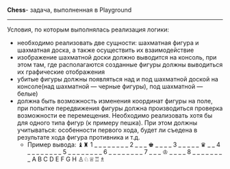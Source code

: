 __Chess__- задача, выполненная в Playground
* * * 
Условия, по которым выполнялась реализация логики:
- необходимо реализовать две сущности: шахматная фигура и шахматная доска, а также осуществить их взаимодействие
- изображение шахматной доски должно выводится на консоль, при этом там, где располагаются созданные фигуры должны выводиться их графические отображения
- убитые фигуры должны появляться над и под шахматной доской на консоле(над шахматной — черные фигуры), под шахматной — белые)
- должна быть возможность изменения координат фигуры на поле, при попытке передвижения фигуры должна производиться проверка возможности ее перемещения. Необходимо реализовать хотя бы для одного типа фигур (к примеру пешка). При этом должны учитываться: особенности первого хода, будет ли съедена в результате хода фигура противника и т.д.
    - Пример вывода:
      ♝♜
      1 _ _ _ _ _ _ _ _
      2 _ _ _ ♚ _ _ _ _
      3 _ _ _ _ _ ♛ _ _
      4 _ _ _ _ _ _ _ _
      5 _ _ _ _ _ _ _ _
      6 _ _ _ _ _ _ _ _
      7 _ _ _ ♔ _ _ _ _
      8 _ _ _ _ _ _ _ _
        A B C D E F G H
      ♙♘♕♖♗
